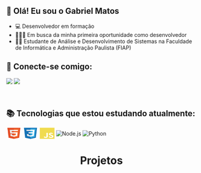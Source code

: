 <div align="left"> 
  
## 👋 Olá! Eu sou o Gabriel Matos

- 💻 Desenvolvedor em formação
- 👨🏼‍💻 Em busca da minha primeira oportunidade como desenvolvedor
- 🧑‍🎓 Estudante de Análise e Desenvolvimento de Sistemas na Faculdade de Informática e Administração Paulista (FIAP)


## 🔁 Conecte-se comigo:
<a href="https://www.linkedin.com/in/gabriel-matosf/" target="_blank"><img src="https://img.shields.io/badge/-LinkedIn-%230077B5?style=for-the-badge&logo=linkedin&logoColor=white" target="_blank"></a> 
<a href = "mailto:matosg467@gmail.com"><img src="https://img.shields.io/badge/-Gmail-%23333?style=for-the-badge&logo=gmail&logoColor=white" target="_blank"></a>

<br/>

## 📚 Tecnologias que estou estudando atualmente:
<div style="">
  <img align="center" alt="HTML" height="30" width="40" src="https://raw.githubusercontent.com/devicons/devicon/master/icons/html5/html5-original.svg">
  <img align="center" alt="CSS" height="30" width="40" src="https://raw.githubusercontent.com/devicons/devicon/master/icons/css3/css3-original.svg">   
  <img align="center" alt="JavaScript" height="30" width="40" src="https://raw.githubusercontent.com/devicons/devicon/master/icons/javascript/javascript-plain.svg">
  <img align="center" alt="Node.js" height="30" width="40" src="https://cdn.jsdelivr.net/gh/devicons/devicon@latest/icons/nodejs/nodejs-original.svg">
  <img align="center" alt="Python" height="30" width="40" src="https://cdn.jsdelivr.net/gh/devicons/devicon@latest/icons/python/python-original.svg">
    
</div>

##

<h1 align="center"> Projetos </h1>
<div align="left"> 

<div>

